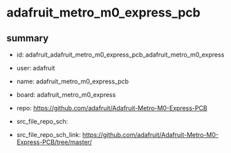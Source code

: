 # adafruit_metro_m0_express_pcb
 
## summary 
* id: adafruit_adafruit_metro_m0_express_pcb_adafruit_metro_m0_express
* user: adafruit
* name: adafruit_metro_m0_express_pcb
* board: adafruit_metro_m0_express
* repo: https://github.com/adafruit/Adafruit-Metro-M0-Express-PCB



* src_file_repo_sch: 
* src_file_repo_sch_link: https://github.com/adafruit/Adafruit-Metro-M0-Express-PCB/tree/master/




